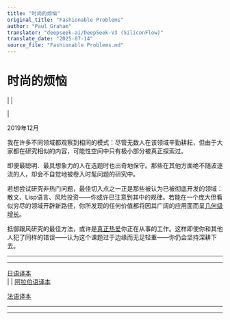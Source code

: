 ```yaml
---
title: "时尚的烦恼"
original_title: "Fashionable Problems"
author: "Paul Graham"
translator: "deepseek-ai/DeepSeek-V3 (SiliconFlow)"
translate_date: "2025-07-14"
source_file: "Fashionable Problems.md"
---
```


# 时尚的烦恼

| | [](index.html)  

|  

2019年12月  

我在许多不同领域都观察到相同的模式：尽管无数人在该领域辛勤耕耘，但由于大家都在研究相似的内容，可能性空间中只有极小部分被真正探索过。  

即便最聪明、最具想象力的人在选题时也出奇地保守。那些在其他方面绝不随波逐流的人，却会不自觉地被卷入时髦问题的研究中。  

若想尝试研究非热门问题，最佳切入点之一正是那些被认为已被彻底开发的领域：散文、Lisp语言、风险投资——你或许已注意到其中的规律。若能在一个庞大但看似穷尽的领域开辟新路径，你所发现的任何价值都将因其广阔的应用面而呈[几何级增长](sun.html)。  

抵御跟风研究的最佳方法，或许是[真正热爱](genius.html)你正在从事的工作。这样即使你和其他人犯了同样的错误——认为这个课题过于边缘而无足轻重——你仍会坚持深耕下去。  

---  

---  
[日语译本](https://note.com/tokyojack/n/n2cd5fc7b8eeb)  
| | [阿拉伯语译本](https://tldrarabiccontents.blogspot.com/2020/01/blog-post_73.html)  

[法语译本](https://corrigan2.blogspot.com/p/problemes-la-mode-paul-graham.html)  

  

* * *  

---